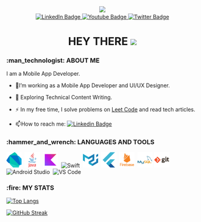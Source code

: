 <div id="header" align="center">
  <img src="https://media.giphy.com/media/M9gbBd9nbDrOTu1Mqx/giphy.gif" width="100"/>
</div>
<div id="badges" align="center">
  <a href="www.linkedin.com/in/moelessi">
    <img src="https://img.shields.io/badge/LinkedIn-blue?style=for-the-badge&logo=linkedin&logoColor=white" alt="LinkedIn Badge"/>
  </a>
  <a href=https://www.facebook.com/mo.elessi7/">
    <img src="https://img.shields.io/badge/FaceBook-3b5998?style=for-the-badge&logo=facebook&logoColor=white" alt="Youtube Badge"/>
  </a>
  <a href="https://wh.ms/970592879633/">
    <img src="https://img.shields.io/badge/Whatsapp-075e54?style=for-the-badge&logo=whatsapp&logoColor=white" alt="Twitter Badge"/>
  </a>
</div>
<h1 align="center">
  HEY THERE
  <img src="https://media.giphy.com/media/hvRJCLFzcasrR4ia7z/giphy.gif" width="30px"/>
</h1>
<h3 >:man_technologist: ABOUT ME </h3>                                                                     
I am a Mobile App Developer.
                                                                                                            
- :telescope:I’m working as a Mobile App Developer and UI/UX Designer.

- :seedling: Exploring Technical Content Writing.

- :zap: In my free time, I solve problems on [Leet Code](https://leetcode.com/) and read tech articles.

- :mailbox:How to reach me: [![Linkedin Badge](https://img.shields.io/badge/-Mohammed%20Elessi-blue?style=flat&logo=Linkedin&logoColor=white)](www.linkedin.com/in/moelessi)
<h3 >
:hammer_and_wrench: LANGUAGES AND TOOLS
</h3>
<div>
  <img src="https://github.com/devicons/devicon/blob/master/icons/dart/dart-original.svg" title="Dart" alt="Dart" width="40" height="40"/>&nbsp;
  <img src="https://github.com/devicons/devicon/blob/master/icons/java/java-original-wordmark.svg" title="Java" alt="Java" width="40" height="40"/>&nbsp;
  <img src="https://github.com/devicons/devicon/blob/master/icons/kotlin/kotlin-original.svg" title="kotlin" alt="kotlin" width="40" height="40"/>&nbsp;
    <img src="https://cdn-icons-png.flaticon.com/512/919/919833.png" title="Swift" alt="Swift" width="40" height="40"/>&nbsp;
  <img src="https://github.com/devicons/devicon/blob/master/icons/materialui/materialui-original.svg" title="Material UI" alt="Material UI" width="40" height="40"/>&nbsp;
  <img src="https://github.com/devicons/devicon/blob/master/icons/flutter/flutter-original.svg" title="Flutter" alt="Flutter" width="40" height="40"/>&nbsp;
  <img src="https://github.com/devicons/devicon/blob/master/icons/firebase/firebase-plain-wordmark.svg" title="Firebase" alt="Firebase" width="40" height="40"/>&nbsp;
  <img src="https://github.com/devicons/devicon/blob/master/icons/mysql/mysql-original-wordmark.svg" title="MySQL"  alt="MySQL" width="40" height="40"/>
  <img src="https://github.com/devicons/devicon/blob/master/icons/git/git-original-wordmark.svg" title="Git" alt="Git" width="40" height="40"/>&nbsp;
  <img src="https://upload.wikimedia.org/wikipedia/commons/thumb/9/95/Android_Studio_Icon_3.6.svg/1900px-Android_Studio_Icon_3.6.svg.png" title="Android Studio" alt="Android Studio" width="40" height="40"/>&nbsp;
   <img src="https://cdn.freebiesupply.com/logos/thumbs/2x/visual-studio-code-logo.png" title="VS Code" alt="VS Code" width="40" height="40"/>&nbsp;
</div>
                                                                                                                                            
<h3 >
 :fire: MY STATS</h3>

[![Top Langs](https://github-readme-stats.vercel.app/api/top-langs/?username=mo7elessi&layout=compact&theme=vision-friendly-dark)](https://github.com/anuraghazra/github-readme-stats)

[![GitHub Streak](https://streak-stats.demolab.com/?user=mo7elessi&theme=vision-friendly-dark)](https://git.io/streak-stats)

</div>
<!--<h3 > :writing_hand: BLOGS POSTS</h3>-->



